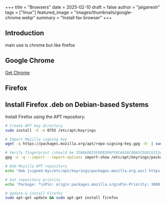 +++
title = "Browsers"
date = 2025-02-10
draft = false
author = "jaiganesh"
tags = ["linux"]
featured_image = "images/thumbnails/google-chrome.webp"
summary = "Install fav browser"
+++

## Introduction

main use is chrome but like firefox

## Google Chrome

[Get Chrome](https://www.google.com/intl/en_in/chrome/)

## Firefox

## Install Firefox .deb on Debian-based Systems

Install Firefox using the APT repository:

```bash
# Create APT key directory
sudo install -d -m 0755 /etc/apt/keyrings

# Import Mozilla signing key
wget -q https://packages.mozilla.org/apt/repo-signing-key.gpg -O- | sudo tee /etc/apt/keyrings/packages.mozilla.org.asc > /dev/null

# Verify fingerprint (should be 35BAA0B33E9EB396F59CA838C0BA5CE6DC6315A3)
gpg -n -q --import --import-options import-show /etc/apt/keyrings/packages.mozilla.org.asc | awk '/pub/{getline; gsub(/^ +| +$/,""); if($0 == "35BAA0B33E9EB396F59CA838C0BA5CE6DC6315A3") print "\nKey matches: "$0"\n"; else print "\nVerification failed: "$0"\n"}'

# Add Mozilla APT repository
echo "deb [signed-by=/etc/apt/keyrings/packages.mozilla.org.asc] https://packages.mozilla.org/apt mozilla main" | sudo tee /etc/apt/sources.list.d/mozilla.list > /dev/null

# Set repository priority
echo 'Package: *\nPin: origin packages.mozilla.org\nPin-Priority: 1000' | sudo tee /etc/apt/preferences.d/mozilla

# Update & install Firefox
sudo apt-get update && sudo apt-get install firefox
```
